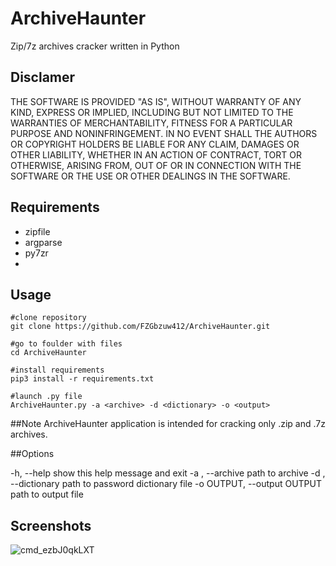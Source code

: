 # ArchiveHaunter
Zip/7z archives cracker written in Python

## Disclamer
THE SOFTWARE IS PROVIDED "AS IS", WITHOUT WARRANTY OF ANY KIND, EXPRESS OR
IMPLIED, INCLUDING BUT NOT LIMITED TO THE WARRANTIES OF MERCHANTABILITY,
FITNESS FOR A PARTICULAR PURPOSE AND NONINFRINGEMENT. IN NO EVENT SHALL THE
AUTHORS OR COPYRIGHT HOLDERS BE LIABLE FOR ANY CLAIM, DAMAGES OR OTHER
LIABILITY, WHETHER IN AN ACTION OF CONTRACT, TORT OR OTHERWISE, ARISING FROM,
OUT OF OR IN CONNECTION WITH THE SOFTWARE OR THE USE OR OTHER DEALINGS IN THE
SOFTWARE.

## Requirements
+ zipfile
+ argparse
+ py7zr
+ 
## Usage
```
#clone repository
git clone https://github.com/FZGbzuw412/ArchiveHaunter.git

#go to foulder with files
cd ArchiveHaunter

#install requirements
pip3 install -r requirements.txt

#launch .py file
ArchiveHaunter.py -a <archive> -d <dictionary> -o <output>
```
##Note
ArchiveHaunter application is intended for cracking only .zip and .7z archives.

##Options

-h, --help          show this help message and exit
-a <archive>, --archive <archive>
                    path to archive
-d <dictionaty>, --dictionary <dictionaty>
                    path to password dictionary file
-o OUTPUT, --output OUTPUT
                    path to output file

## Screenshots
  
![cmd_ezbJ0qkLXT](https://user-images.githubusercontent.com/92334349/148642848-c99da887-279d-4cb2-b9ff-bfb8e5ec77c7.gif)

